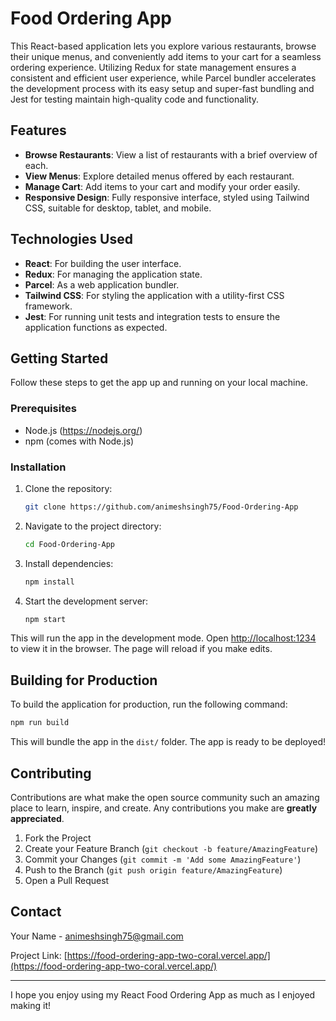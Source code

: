 # Food Ordering App

This React-based application lets you explore various restaurants, browse their unique menus, and conveniently add items to your cart for a seamless ordering experience. Utilizing Redux for state management ensures a consistent and efficient user experience, while Parcel bundler accelerates the development process with its easy setup and super-fast bundling and Jest for testing maintain high-quality code and functionality.

## Features

- **Browse Restaurants**: View a list of restaurants with a brief overview of each.
- **View Menus**: Explore detailed menus offered by each restaurant.
- **Manage Cart**: Add items to your cart and modify your order easily.
- **Responsive Design**: Fully responsive interface, styled using Tailwind CSS, suitable for desktop, tablet, and mobile.

## Technologies Used

- **React**: For building the user interface.
- **Redux**: For managing the application state.
- **Parcel**: As a web application bundler.
- **Tailwind CSS**: For styling the application with a utility-first CSS framework.
- **Jest**: For running unit tests and integration tests to ensure the application functions as expected.

## Getting Started

Follow these steps to get the app up and running on your local machine.

### Prerequisites

- Node.js (https://nodejs.org/)
- npm (comes with Node.js)

### Installation

1. Clone the repository:
   ```bash
   git clone https://github.com/animeshsingh75/Food-Ordering-App
   ```
2. Navigate to the project directory:
   ```bash
   cd Food-Ordering-App
   ```
3. Install dependencies:
   ```bash
   npm install
   ```
4. Start the development server:
   ```bash
   npm start
   ```

This will run the app in the development mode. Open [http://localhost:1234](http://localhost:1234) to view it in the browser. The page will reload if you make edits.

## Building for Production

To build the application for production, run the following command:
```bash
npm run build
```
This will bundle the app in the `dist/` folder. The app is ready to be deployed!

## Contributing

Contributions are what make the open source community such an amazing place to learn, inspire, and create. Any contributions you make are **greatly appreciated**.

1. Fork the Project
2. Create your Feature Branch (`git checkout -b feature/AmazingFeature`)
3. Commit your Changes (`git commit -m 'Add some AmazingFeature'`)
4. Push to the Branch (`git push origin feature/AmazingFeature`)
5. Open a Pull Request


## Contact

Your Name - [animeshsingh75@gmail.com](mailto:animeshsingh75@gmail.com)

Project Link: [https://food-ordering-app-two-coral.vercel.app/](https://food-ordering-app-two-coral.vercel.app/)

---

I hope you enjoy using my React Food Ordering App as much as I enjoyed making it!

